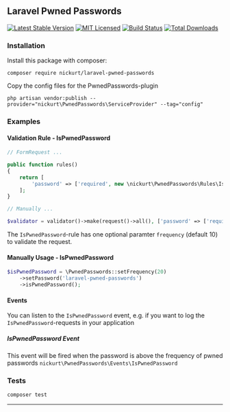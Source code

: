 ## Laravel Pwned Passwords
[![Latest Stable Version](https://poser.pugx.org/nickurt/laravel-pwned-passwords/v/stable?format=flat-square)](https://packagist.org/packages/nickurt/laravel-pwned-passwords)
[![MIT Licensed](https://img.shields.io/badge/license-MIT-brightgreen.svg?style=flat-square)](LICENSE.md)
[![Build Status](https://img.shields.io/travis/nickurt/laravel-pwned-passwords/master.svg?style=flat-square)](https://travis-ci.org/nickurt/laravel-pwned-passwords)
[![Total Downloads](https://img.shields.io/packagist/dt/nickurt/laravel-pwned-passwords.svg?style=flat-square)](https://packagist.org/packages/nickurt/laravel-pwned-passwords)

### Installation
Install this package with composer:
```
composer require nickurt/laravel-pwned-passwords
```
Copy the config files for the PwnedPasswords-plugin
```
php artisan vendor:publish --provider="nickurt\PwnedPasswords\ServiceProvider" --tag="config"
```

### Examples

#### Validation Rule - IsPwnedPassword
```php
// FormRequest ...

public function rules()
{
    return [
        'password' => ['required', new \nickurt\PwnedPasswords\Rules\IsPwnedPassword(20)]
    ];
}

// Manually ...

$validator = validator()->make(request()->all(), ['password' => ['required', new \nickurt\PwnedPasswords\Rules\IsPwnedPassword(20)]]);
```
The `IsPwnedPassword`-rule has one optional paramter `frequency` (default 10) to validate the request.
#### Manually Usage - IsPwnedPassword
```php
$isPwnedPassword = \PwnedPasswords::setFrequency(20)
    ->setPassword('laravel-pwned-passwords')
    ->isPwnedPassword();
```
#### Events
You can listen to the `IsPwnedPassword` event, e.g. if you want to log the `IsPwnedPassword`-requests in your application
##### IsPwnedPassword Event
This event will be fired when the password is above the frequency of pwned passwords
`nickurt\PwnedPasswords\Events\IsPwnedPassword`
### Tests
```sh
composer test
```
- - - 
